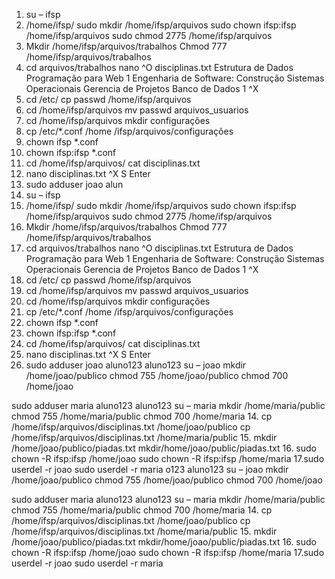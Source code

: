 
1.	su – ifsp
2.	/home/ifsp/
 sudo mkdir /home/ifsp/arquivos
sudo chown ifsp:ifsp /home/ifsp/arquivos
sudo chmod 2775 /home/ifsp/arquivos
3.	Mkdir /home/ifsp/arquivos/trabalhos
Chmod 777 /home/ifsp/arquivos/trabalhos
4.	cd arquivos/trabalhos
nano
^O
disciplinas.txt
Estrutura de Dados
Programação para Web 1
Engenharia de Software: Construção
Sistemas Operacionais
Gerencia de Projetos
Banco de Dados 1
^X
5.	cd /etc/
cp passwd /home/ifsp/arquivos
6.	cd /home/ifsp/arquivos
mv passwd arquivos_usuarios
7.	cd /home/ifsp/arquivos
mkdir configurações
8.	cp /etc/*.conf /home /ifsp/arquivos/configurações
9.	chown ifsp *.conf
10.	chown ifsp:ifsp *.conf
11.	cd /home/ifsp/arquivos/
cat disciplinas.txt
12.	nano disciplinas.txt
^X 
	S
	Enter
13.	sudo adduser  joao
alun
1.	su – ifsp
2.	/home/ifsp/
 sudo mkdir /home/ifsp/arquivos
sudo chown ifsp:ifsp /home/ifsp/arquivos
sudo chmod 2775 /home/ifsp/arquivos
3.	Mkdir /home/ifsp/arquivos/trabalhos
Chmod 777 /home/ifsp/arquivos/trabalhos
4.	cd arquivos/trabalhos
nano
^O
disciplinas.txt
Estrutura de Dados
Programação para Web 1
Engenharia de Software: Construção
Sistemas Operacionais
Gerencia de Projetos
Banco de Dados 1
^X
5.	cd /etc/
cp passwd /home/ifsp/arquivos
6.	cd /home/ifsp/arquivos
mv passwd arquivos_usuarios
7.	cd /home/ifsp/arquivos
mkdir configurações
8.	cp /etc/*.conf /home /ifsp/arquivos/configurações
9.	chown ifsp *.conf
10.	chown ifsp:ifsp *.conf
11.	cd /home/ifsp/arquivos/
cat disciplinas.txt
12.	nano disciplinas.txt
^X 
	S
	Enter
13.	sudo adduser  joao
aluno123
aluno123
su – joao
mkdir /home/joao/publico
chmod 755 /home/joao/publico
chmod 700 /home/joao

sudo adduser  maria
aluno123
aluno123
su – maria
mkdir /home/maria/public
chmod 755 /home/maria/public
chmod 700 /home/maria
14.	cp /home/ifsp/arquivos/disciplinas.txt /home/joao/publico
cp /home/ifsp/arquivos/disciplinas.txt /home/maria/public
15.	mkdir /home/joao/publico/piadas.txt
        mkdir/home/joao/public/piadas.txt
16. sudo chown -R ifsp:ifsp /home/joao
    sudo chown -R ifsp:ifsp /home/maria
17.sudo userdel -r joao
   sudo userdel -r maria
o123
aluno123
su – joao
mkdir /home/joao/publico
chmod 755 /home/joao/publico
chmod 700 /home/joao

sudo adduser  maria
aluno123
aluno123
su – maria
mkdir /home/maria/public
chmod 755 /home/maria/public
chmod 700 /home/maria
14.	cp /home/ifsp/arquivos/disciplinas.txt /home/joao/publico
cp /home/ifsp/arquivos/disciplinas.txt /home/maria/public
15.	mkdir /home/joao/publico/piadas.txt
        mkdir/home/joao/public/piadas.txt
16. sudo chown -R ifsp:ifsp /home/joao
    sudo chown -R ifsp:ifsp /home/maria
17.sudo userdel -r joao
   sudo userdel -r maria

